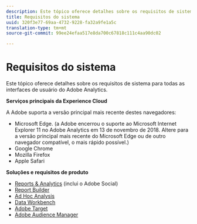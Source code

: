 ```yaml
---
description: Este tópico oferece detalhes sobre os requisitos de sistema para todas as interfaces de usuário do Adobe Analytics.
title: Requisitos do sistema
uuid: 320f3e77-69aa-4732-9228-fa32a9fe1a5c
translation-type: tm+mt
source-git-commit: 99ee24efaa517e8da700c67818c111c4aa90dc02

---
```



# Requisitos do sistema

Este tópico oferece detalhes sobre os requisitos de sistema para todas as interfaces de usuário do Adobe Analytics.

**Serviços principais da Experience Cloud**

A Adobe suporta a versão principal mais recente destes navegadores:

* Microsoft Edge. (a Adobe encerrou o suporte ao Microsoft Internet Explorer 11 no Adobe Analytics em 13 de novembro de 2018. Altere para a versão principal mais recente do Microsoft Edge ou de outro navegador compatível, o mais rápido possível.)
* Google Chrome
* Mozilla Firefox
* Apple Safari

**Soluções e requisitos de produto**

* [Reports &amp; Analytics](https://marketing.adobe.com/resources/help/pt_BR/sc/user/requirements.html) (inclui o Adobe Social)
* [Report Builder](https://marketing.adobe.com/resources/help/pt_BR/arb/system_requirements.html)
* [Ad Hoc Analysis](https://marketing.adobe.com/resources/help/pt_BR/dsc/c_sys_reqs.html)
* [Data Workbench](https://marketing.adobe.com/resources/help/en_US/insight/install/c_Data_Workbench_Client_install.html)
* [Adobe Target](https://marketing.adobe.com/resources/help/pt_BR/target/ov/r_supported_browsers.html)
* [Adobe Audience Manager](https://docs.adobe.com/content/help/pt-BR/audience-manager/user-guide/reference/supported-browsers.html)

